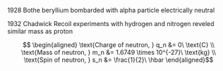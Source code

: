 



1928 Bothe beryllium   bombarded with alpha particle electrically neutral 


1932 Chadwick Recoil experiments with hydrogen and nitrogen  reveled similar mass as proton



$$
\begin{aligned}
\text{Charge of neutron, } q_n &= 0\ \text{C} \\
\text{Mass of neutron, } m_n &= 1.6749 \times 10^{-27}\ \text{kg} \\
\text{Spin of neutron, } s_n &= \frac{1}{2}\ \hbar
\end{aligned}$$
